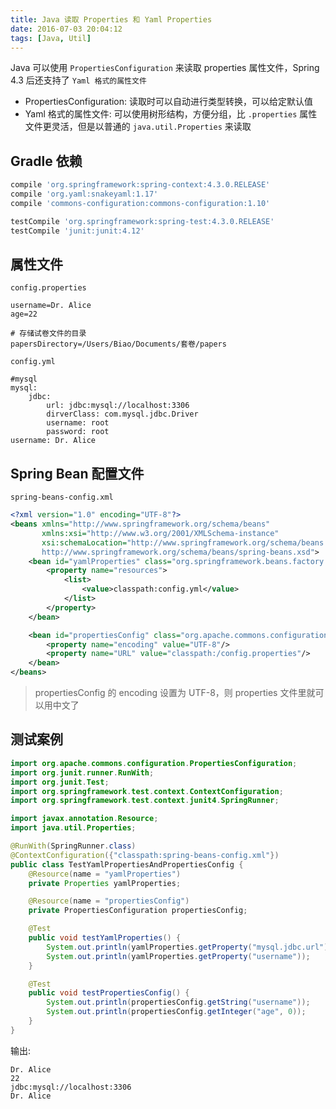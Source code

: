 ```yaml
---
title: Java 读取 Properties 和 Yaml Properties
date: 2016-07-03 20:04:12
tags: [Java, Util]
---
```


Java 可以使用 `PropertiesConfiguration` 来读取 properties 属性文件，Spring 4.3 后还支持了 `Yaml 格式的属性文件`

* PropertiesConfiguration: 读取时可以自动进行类型转换，可以给定默认值
* Yaml 格式的属性文件: 可以使用树形结构，方便分组，比 `.properties` 属性文件更灵活，但是以普通的 `java.util.Properties` 来读取

<!--more-->

## Gradle 依赖
```groovy
compile 'org.springframework:spring-context:4.3.0.RELEASE'
compile 'org.yaml:snakeyaml:1.17'
compile 'commons-configuration:commons-configuration:1.10'

testCompile 'org.springframework:spring-test:4.3.0.RELEASE'
testCompile 'junit:junit:4.12'
```

## 属性文件
`config.properties`

```
username=Dr. Alice
age=22

# 存储试卷文件的目录
papersDirectory=/Users/Biao/Documents/套卷/papers
```

`config.yml`

```
#mysql
mysql:
    jdbc:
        url: jdbc:mysql://localhost:3306
        dirverClass: com.mysql.jdbc.Driver
        username: root
        password: root
username: Dr. Alice
```

## Spring Bean 配置文件 
`spring-beans-config.xml`

```xml
<?xml version="1.0" encoding="UTF-8"?>
<beans xmlns="http://www.springframework.org/schema/beans"
       xmlns:xsi="http://www.w3.org/2001/XMLSchema-instance"
       xsi:schemaLocation="http://www.springframework.org/schema/beans
       http://www.springframework.org/schema/beans/spring-beans.xsd">
    <bean id="yamlProperties" class="org.springframework.beans.factory.config.YamlPropertiesFactoryBean">
        <property name="resources">
            <list>
                <value>classpath:config.yml</value>
            </list>
        </property>
    </bean>

    <bean id="propertiesConfig" class="org.apache.commons.configuration.PropertiesConfiguration" init-method="load">
        <property name="encoding" value="UTF-8"/>
        <property name="URL" value="classpath:/config.properties"/>
    </bean>
</beans>
```

> propertiesConfig 的 encoding 设置为 UTF-8，则 properties 文件里就可以用中文了

## 测试案例

```java
import org.apache.commons.configuration.PropertiesConfiguration;
import org.junit.runner.RunWith;
import org.junit.Test;
import org.springframework.test.context.ContextConfiguration;
import org.springframework.test.context.junit4.SpringRunner;

import javax.annotation.Resource;
import java.util.Properties;

@RunWith(SpringRunner.class)
@ContextConfiguration({"classpath:spring-beans-config.xml"})
public class TestYamlPropertiesAndPropertiesConfig {
    @Resource(name = "yamlProperties")
    private Properties yamlProperties;

    @Resource(name = "propertiesConfig")
    private PropertiesConfiguration propertiesConfig;

    @Test
    public void testYamlProperties() {
        System.out.println(yamlProperties.getProperty("mysql.jdbc.url"));
        System.out.println(yamlProperties.getProperty("username"));
    }

    @Test
    public void testPropertiesConfig() {
        System.out.println(propertiesConfig.getString("username"));
        System.out.println(propertiesConfig.getInteger("age", 0));
    }
}
```

输出:

```
Dr. Alice
22
jdbc:mysql://localhost:3306
Dr. Alice
```
